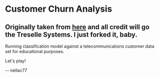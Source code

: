 # Customer Churn Analysis
## Originally taken from [here](https://github.com/treselle-systems/customer_churn_analysis) and all credit will go the Treselle Systems. I just forked it, baby.

Running classification model against a telecommunications customer data set for educational purposes.

Let's play!

-- nellac77
